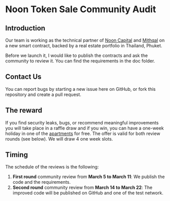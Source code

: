 # Noon Token Sale Community Audit

## Introduction
Our team is working as the technical partner of [Noon Capital](http://noon.sg)  and [Mithqal](http://mithqal.io)  on a new smart contract, backed by a real estate portfolio in Thailand, Phuket.

Before we launch it, I would like to publish the contracts and ask the community to review it. You can find the requirements in the doc folder.

## Contact Us
You can report bugs by starting a new issue here on GitHub, or fork this repository and create a pull request.
 
## The reward
If you find security leaks, bugs, or recommend meaningful improvements you will take place in a raffle draw and if you win, you can have a one-week holiday in one of the [apartments](https://via.eviivo.com/TowerCondominium83130) for free. The offer is valid for both review rounds (see below). We will draw 4 one week slots.
 
## Timing
The schedule of the reviews is the following:
 1. **First round** community review from **March 5 to March 11**: We publish the code and the requirements.
 2. **Second round** community review from **March 14 to March 22**: The improved code will be published on GitHub and one of the test network.